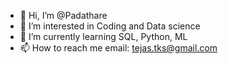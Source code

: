 - 👋 Hi, I’m @Padathare
- 👀 I’m interested in Coding and Data science
- 🌱 I’m currently learning SQL, Python, ML
- 📫 How to reach me email: tejas.tks@gmail.com

<!---
Padathare/Padathare is a ✨ special ✨ repository because its `README.md` (this file) appears on your GitHub profile.
You can click the Preview link to take a look at your changes.
--->
